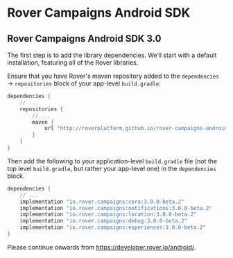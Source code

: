 # Rover Campaigns Android SDK

## Rover Campaigns Android SDK 3.0

The first step is to add the library dependencies.  We’ll start with a default
installation, featuring all of the Rover libraries.

Ensure that you have Rover's maven repository added to the `dependencies` →
`repositories` block of your app-level `build.gradle`:

```groovy
dependencies {
    // ...
    repositories {
        // ...
        maven {
            url "http://roverplatform.github.io/rover-campaigns-android/maven"
        }
    }
}
```

Then add the following to your application-level `build.gradle` file (not the
top level `build.gradle`, but rather your app-level one) in the `dependencies`
block.
 
```groovy
dependencies {
    // ...
    implementation "io.rover.campaigns:core:3.0.0-beta.2"
    implementation "io.rover.campaigns:notifications:3.0.0-beta.2"
    implementation "io.rover.campaigns:location:3.0.0-beta.2"
    implementation "io.rover.campaigns:debug:3.0.0-beta.2"
    implementation "io.rover.campaigns:experiences:3.0.0-beta.2"
}
```

Please continue onwards from https://developer.rover.io/android/.

